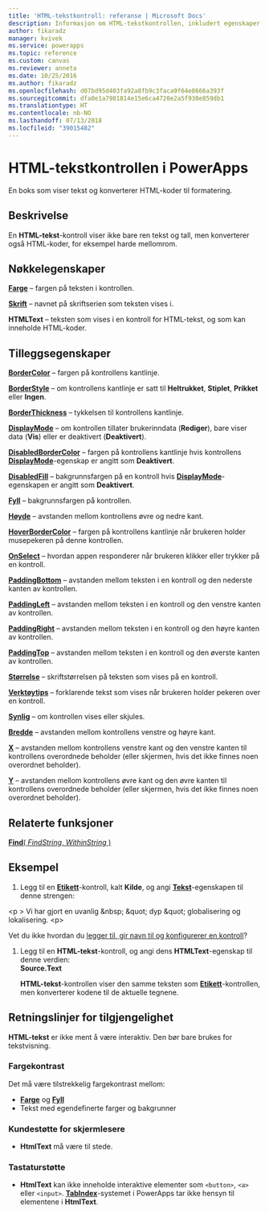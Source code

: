```yaml
---
title: 'HTML-tekstkontroll: referanse | Microsoft Docs'
description: Informasjon om HTML-tekstkontrollen, inkludert egenskaper og eksempler
author: fikaradz
manager: kvivek
ms.service: powerapps
ms.topic: reference
ms.custom: canvas
ms.reviewer: anneta
ms.date: 10/25/2016
ms.author: fikaradz
ms.openlocfilehash: d07bd95d403fa92a8fb9c3faca9f64e8666a393f
ms.sourcegitcommit: dfa0e1a7981814e15e6ca4720e2a5f930e859db1
ms.translationtype: HT
ms.contentlocale: nb-NO
ms.lasthandoff: 07/13/2018
ms.locfileid: "39015482"
---
```

# <a name="html-text-control-in-powerapps"></a>HTML-tekstkontrollen i PowerApps
En boks som viser tekst og konverterer HTML-koder til formatering.

## <a name="description"></a>Beskrivelse
En **HTML-tekst**-kontroll viser ikke bare ren tekst og tall, men konverterer også HTML-koder, for eksempel harde mellomrom.

## <a name="key-properties"></a>Nøkkelegenskaper
**[Farge](properties-color-border.md)** – fargen på teksten i kontrollen.

**[Skrift](properties-text.md)** – navnet på skriftserien som teksten vises i.

**HTMLText** – teksten som vises i en kontroll for HTML-tekst, og som kan inneholde HTML-koder.

## <a name="additional-properties"></a>Tilleggsegenskaper
**[BorderColor](properties-color-border.md)** – fargen på kontrollens kantlinje.

**[BorderStyle](properties-color-border.md)** – om kontrollens kantlinje er satt til **Heltrukket**, **Stiplet**, **Prikket** eller **Ingen**.

**[BorderThickness](properties-color-border.md)** – tykkelsen til kontrollens kantlinje.

**[DisplayMode](properties-core.md)** – om kontrollen tillater brukerinndata (**Rediger**), bare viser data (**Vis**) eller er deaktivert (**Deaktivert**).

**[DisabledBorderColor](properties-color-border.md)** – fargen på kontrollens kantlinje hvis kontrollens **[DisplayMode](properties-core.md)**-egenskap er angitt som **Deaktivert**.

**[DisabledFill](properties-color-border.md)** – bakgrunnsfargen på en kontroll hvis **[DisplayMode](properties-core.md)**-egenskapen er angitt som **Deaktivert**.

**[Fyll](properties-color-border.md)** – bakgrunnsfargen på kontrollen.

**[Høyde](properties-size-location.md)** – avstanden mellom kontrollens øvre og nedre kant.

**[HoverBorderColor](properties-color-border.md)** – fargen på kontrollens kantlinje når brukeren holder musepekeren på denne kontrollen.

**[OnSelect](properties-core.md)** – hvordan appen responderer når brukeren klikker eller trykker på en kontroll.

**[PaddingBottom](properties-size-location.md)** – avstanden mellom teksten i en kontroll og den nederste kanten av kontrollen.

**[PaddingLeft](properties-size-location.md)** – avstanden mellom teksten i en kontroll og den venstre kanten av kontrollen.

**[PaddingRight](properties-size-location.md)** – avstanden mellom teksten i en kontroll og den høyre kanten av kontrollen.

**[PaddingTop](properties-size-location.md)** – avstanden mellom teksten i en kontroll og den øverste kanten av kontrollen.

**[Størrelse](properties-text.md)** – skriftstørrelsen på teksten som vises på en kontroll.

**[Verktøytips](properties-core.md)** – forklarende tekst som vises når brukeren holder pekeren over en kontroll.

**[Synlig](properties-core.md)** – om kontrollen vises eller skjules.

**[Bredde](properties-size-location.md)** – avstanden mellom kontrollens venstre og høyre kant.

**[X](properties-size-location.md)** – avstanden mellom kontrollens venstre kant og den venstre kanten til kontrollens overordnede beholder (eller skjermen, hvis det ikke finnes noen overordnet beholder).

**[Y](properties-size-location.md)** – avstanden mellom kontrollens øvre kant og den øvre kanten til kontrollens overordnede beholder (eller skjermen, hvis det ikke finnes noen overordnet beholder).

## <a name="related-functions"></a>Relaterte funksjoner
[**Find**( *FindString*, *WithinString* )](../functions/function-find.md)

## <a name="example"></a>Eksempel
1. Legg til en **[Etikett](control-text-box.md)**-kontroll, kalt **Kilde**, og angi **[Tekst](properties-core.md)**-egenskapen til denne strengen:

\<p > Vi har gjort en uvanlig \&nbsp; \&quot; dyp \&quot; globalisering og lokalisering. \<p>

Vet du ikke hvordan du [legger til, gir navn til og konfigurerer en kontroll](../add-configure-controls.md)?

1. Legg til en **HTML-tekst**-kontroll, og angi dens **HTMLText**-egenskap til denne verdien:<br>
   **Source.Text**
   
     **HTML-tekst**-kontrollen viser den samme teksten som **[Etikett](control-text-box.md)**-kontrollen, men konverterer kodene til de aktuelle tegnene.


## <a name="accessibility-guidelines"></a>Retningslinjer for tilgjengelighet
**HTML-tekst** er ikke ment å være interaktiv. Den bør bare brukes for tekstvisning.

### <a name="color-contrast"></a>Fargekontrast
Det må være tilstrekkelig fargekontrast mellom:
* **[Farge](properties-color-border.md)** og **[Fyll](properties-color-border.md)**
* Tekst med egendefinerte farger og bakgrunner

### <a name="screen-reader-support"></a>Kundestøtte for skjermlesere
* **HtmlText** må være til stede.

### <a name="keyboard-support"></a>Tastaturstøtte
* **HtmlText** kan ikke inneholde interaktive elementer som `<button>`, `<a>` eller `<input>`. **[TabIndex](properties-accessibility.md)**-systemet i PowerApps tar ikke hensyn til elementene i **HtmlText**.
